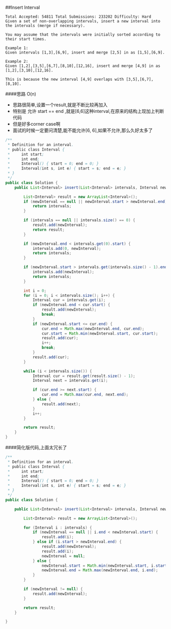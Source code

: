 ##Insert Interval

	Total Accepted: 54811 Total Submissions: 233202 Difficulty: Hard
	Given a set of non-overlapping intervals, insert a new interval into the intervals (merge if necessary).

	You may assume that the intervals were initially sorted according to their start times.

	Example 1:
	Given intervals [1,3],[6,9], insert and merge [2,5] in as [1,5],[6,9].

	Example 2:
	Given [1,2],[3,5],[6,7],[8,10],[12,16], insert and merge [4,9] in as [1,2],[3,10],[12,16].

	This is because the new interval [4,9] overlaps with [3,5],[6,7],[8,10].

####思路 O(n)
- 思路很简单,设置一个result,就是不断比较再加入
- 特别是 允许 start == end ,就是[6,6]这种interval,在原来的结构上现加上判断代码
- 但是好多corner case啊
- 面试的时候一定要问清楚,能不能允许[6, 6],如果不允许,那么久好太多了

```java
/**
 * Definition for an interval.
 * public class Interval {
 *     int start;
 *     int end;
 *     Interval() { start = 0; end = 0; }
 *     Interval(int s, int e) { start = s; end = e; }
 * }
 */
public class Solution {
    public List<Interval> insert(List<Interval> intervals, Interval newInterval) {

        List<Interval> result = new ArrayList<Interval>();
        if (newInterval == null || newInterval.start > newInterval.end) {
            return intervals;
        }

        if (intervals == null || intervals.size() == 0) {
            result.add(newInterval);
            return result;
        }

        if (newInterval.end < intervals.get(0).start) {
            intervals.add(0, newInterval);
            return intervals;
        }

        if (newInterval.start > intervals.get(intervals.size() - 1).end) {
            intervals.add(newInterval);
            return intervals;
        }

        int i = 0;
        for (i = 0; i < intervals.size(); i++) {
            Interval cur = intervals.get(i);
            if (newInterval.end < cur.start) {
                result.add(newInterval);
                break;
            }
            if (newInterval.start <= cur.end) {
                cur.end = Math.max(newInterval.end, cur.end);
                cur.start = Math.min(newInterval.start, cur.start);
                result.add(cur);
                i++;
                break;
            }
            result.add(cur);
        }

        while (i < intervals.size()) {
            Interval cur = result.get(result.size() - 1);
            Interval next = intervals.get(i);

            if (cur.end >= next.start) {
                cur.end = Math.max(cur.end, next.end);
            } else {
                result.add(next);
            }
            i++;
        }

        return result;
    }
}
```

####简化版代码,上面太冗长了
```java
/**
 * Definition for an interval.
 * public class Interval {
 *     int start;
 *     int end;
 *     Interval() { start = 0; end = 0; }
 *     Interval(int s, int e) { start = s; end = e; }
 * }
 */
public class Solution {

    public List<Interval> insert(List<Interval> intervals, Interval newInterval) {

        List<Interval> result = new ArrayList<Interval>();

        for (Interval i : intervals) {
            if (newInterval == null || i.end < newInterval.start) {
                result.add(i);
            } else if (i.start > newInterval.end) {
                result.add(newInterval);
                result.add(i);
                newInterval = null;
            } else {
                newInterval.start = Math.min(newInterval.start, i.start);
                newInterval.end = Math.max(newInterval.end, i.end);
            }
        }

        if (newInterval != null) {
            result.add(newInterval);
        }

        return result;
    }

}
```
